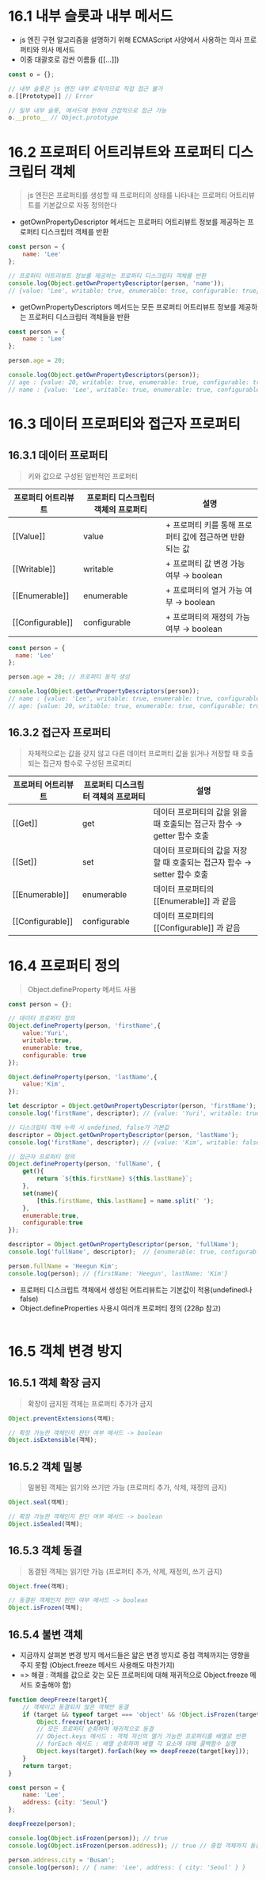 # 16.1 내부 슬롯과 내부 메서드
+ js 엔진 구현 알고리즘을 설명하기 위해 ECMAScript 사양에서 사용하는 의사 프로퍼티와 의사 메서드
+  이중 대괄호로 감싼 이름들 ([[...]])
```js
const o = {};

// 내부 슬롯은 js 엔진 내부 로직이므로 직접 접근 불가
o.[[Prototype]] // Error

// 일부 내부 슬롯, 메서드에 한하여 간접적으로 접근 가능
o.__proto__ // Object.prototype
```
# 16.2 프로퍼티 어트리뷰트와 프로퍼티 디스크립터 객체
> js 엔진은 프로퍼티를 생성할 때 프로퍼티의 상태를 나타내는 프로퍼티 어트리뷰트를 기본값으로 자동 정의한다
+ getOwnPropertyDescriptor 메서드는 프로퍼티 어트리뷰트 정보를 제공하는 프로퍼티 디스크립터 객체를 반환
```js
const person = {
    name: 'Lee'
};

// 프로퍼티 어트리뷰트 정보를 제공하는 프로퍼티 디스크립터 객체를 반환
console.log(Object.getOwnPropertyDescriptor(person, 'name'));
// {value: 'Lee', writable: true, enumerable: true, configurable: true}
```
+ getOwnPropertyDescriptors 메서드는 모든 프로퍼티 어트리뷰트 정보를 제공하는 프로퍼티 디스크립터 객체들을 반환
```js
const person = {
    name : 'Lee'
};

person.age = 20;

console.log(Object.getOwnPropertyDescriptors(person));
// age : {value: 20, writable: true, enumerable: true, configurable: true}
// name : {value: 'Lee', writable: true, enumerable: true, configurable: true}
```
# 16.3 데이터 프로퍼티와 접근자 프로퍼티
## 16.3.1 데이터 프로퍼티
> 키와 값으로 구성된 일반적인 프로퍼티

| 프로퍼티 어트리뷰트 | 프로퍼티 디스크립터 객체의 프로퍼티 | 설명                                                     |
| ------------------- | ----------------------------------- | -------------------------------------------------------- |
| [[Value]]           | value                               | + 프로퍼티 키를 통해 프로퍼티 값에 접근하면 반환 되는 값 |
| [[Writable]]        | writable                            | + 프로퍼티 값 변경 가능 여부 → boolean                   |
| [[Enumerable]]      | enumerable                          | + 프로퍼티의 열거 가능 여부 → boolean                    |
| [[Configurable]]    | configurable                        | + 프로퍼티의 재정의 가능 여부 → boolean                  |
```js
const person = {
  name: 'Lee'
};

person.age = 20; // 프로퍼티 동적 생성

console.log(Object.getOwnPropertyDescriptors(person));
// name : {value: 'Lee', writable: true, enumerable: true, configurable: true} // 프로퍼티 생성 시 [[Value]] 값은 프로퍼티 값으로 초기화 / 나머지 값들은 true로 초기
// age: {value: 20, writable: true, enumerable: true, configurable: true} // 동적 추가해도 마찬가지

```
## 16.3.2 접근자 프로퍼티
> 자체적으로는 값을 갖지 않고 다른 데이터 프로퍼티 값을 읽거나 저장할 때 호출되는 접근자 함수로 구성된 프로퍼티

| 프로퍼티 어트리뷰트 | 프로퍼티 디스크립터 객체의 프로퍼티 | 설명                                                                     |
| ------------------- | ----------------------------------- | ------------------------------------------------------------------------ |
| [[Get]]             | get                                 | 데이터 프로퍼티의 값을 읽을 때 호출되는 접근자 함수 → getter 함수 호출   |
| [[Set]]             | set                                 | 데이터 프로퍼티의 값을 저장할 때 호출되는 접근자 함수 → setter 함수 호출 |
| [[Enumerable]]      | enumerable                          | 데이터 프로퍼티의 [[Enumerable]] 과 같음                               |
| [[Configurable]]    | configurable                        | 데이터 프로퍼티의 [[Configurable]] 과 같음                            |

# 16.4 프로퍼티 정의
> Object.defineProperty 메서드 사용
```js
const person = {};

// 데이터 프로퍼티 정의
Object.defineProperty(person, 'firstName',{
    value:'Yuri',
    writable:true,
    enumerable: true,
    configurable: true
});

Object.defineProperty(person, 'lastName',{
    value:'Kim',
});

let descriptor = Object.getOwnPropertyDescriptor(person, 'firstName');
console.log('firstName', descriptor); // {value: 'Yuri', writable: true, enumerable: true, configurable: true}

// 디스크립터 객체 누락 시 undefined, false가 기본값
descriptor = Object.getOwnPropertyDescriptor(person, 'lastName');
console.log('firstName', descriptor); // {value: 'Kim', writable: false, enumerable: false, configurable: false}

// 접근자 프로퍼티 정의
Object.defineProperty(person, 'fullName', {
    get(){
        return `${this.firstName} ${this.lastName}`;
    },
    set(name){
        [this.firstName, this.lastName] = name.split(' ');
    },
    enumerable:true,
    configurable:true
});

descriptor = Object.getOwnPropertyDescriptor(person, 'fullName');
console.log('fullName', descriptor);  // {enumerable: true, configurable: true, get: ƒ, set: ƒ}

person.fullName = 'Heegun Kim';
console.log(person); // {firstName: 'Heegun', lastName: 'Kim'}
```
+ 프로퍼티 디스크립트 객체에서 생성된 어트리뷰트는 기본값이 적용(undefined나 false)
+ Object.defineProperties 사용시 여러개 프로퍼티 정의 (228p 참고)
<br/><br/>
# 16.5 객체 변경 방지
## 16.5.1 객체 확장 금지
> 확장이 금지된 객체는 프로퍼티 추가가 금지
```js
Object.preventExtensions(객체);

// 확장 가능한 객체인지 판단 여부 메서드 -> boolean
Object.isExtensible(객체);
```
## 16.5.2 객체 밀봉
> 밀봉된 객체는 읽기와 쓰기만 가능 (프로퍼티 추가, 삭제, 재정의 금지)
```js
Object.seal(객체);

// 확장 가능한 객체인지 판단 여부 메서드 -> boolean
Object.isSealed(객체);
```
## 16.5.3 객체 동결
> 동결된 객체는 읽기만 가능 (프로퍼티 추가, 삭제, 재정의, 쓰기 금지)
```js
Object.free(객체);

// 동결된 객체인지 판단 여부 메서드 -> boolean
Object.isFrozen(객체);
```
## 16.5.4 불변 객체
+ 지금까지 살펴본 변경 방지 메서드들은 얇은 변경 방지로 중첩 객체까지는 영향을 주지 못함 (Object.freeze 메서드 사용해도 마찬가지)
+ => 해결 : 객체를 값으로 갖는 모든 프로퍼티에 대해 재귀적으로 Object.freeze 메서드 호출해야 함)
```js
function deepFreeze(target){
    // 객체이고 동결되지 않은 객체만 동결
    if (target && typeof target === 'object' && !Object.isFrozen(target)){
        Object.freeze(target);
        // 모든 프로퍼티 순회하며 재귀적으로 동결
        // Object.keys 메서드 : 객체 자신의 열거 가능한 프로퍼티를 배열로 반환 
        // forEach 메서드 : 배열 순회하며 배열 각 요소에 대해 콜백함수 실행
        Object.keys(target).forEach(key => deepFreeze(target[key]));
    }
    return target;
}

const person = {
    name: 'Lee',
    address: {city: 'Seoul'}
};

deepFreeze(person);

console.log(Object.isFrozen(person)); // true
console.log(Object.isFrozen(person.address)); // true // 중첩 객체까지 동결

person.address.city = 'Busan';
console.log(person); // { name: 'Lee', address: { city: 'Seoul' } }
```





